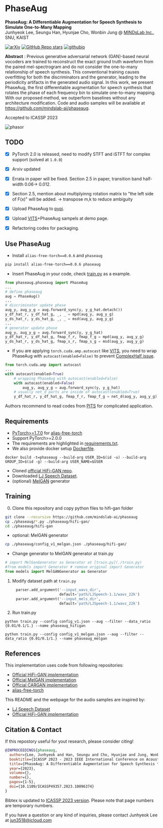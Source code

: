 # PhaseAug

**PhaseAug: A Differentiable Augmentation for Speech Synthesis to Simulate One-to-Many Mapping**<br>
Junhyeok Lee, Seungu Han, Hyunjae Cho, Wonbin Jung @ [MINDsLab Inc.](https://github.com/mindslab-ai), SNU, KAIST

[![arXiv](https://img.shields.io/badge/arXiv-2211.04610-brightgreen.svg?style=flat-square)](https://arxiv.org/abs/2211.04610) [![GitHub Repo stars](https://img.shields.io/github/stars/mindslab-ai/phaseaug?color=yellow&label=PhaseAug&logo=github&style=flat-square)](https://github.com/mindslab-ai/phaseaug) [![githubio](https://img.shields.io/badge/GitHub.io-Audio_Samples-blue?logo=Github&style=flat-square)](https://mindslab-ai.github.io/phaseaug/)


**Abstract** : Previous generative adversarial network (GAN)-based neural vocoders are trained to reconstruct the exact ground truth waveform from the paired mel-spectrogram and do not consider the one-to-many relationship of speech synthesis. This conventional training causes overfitting for both the discriminators and the generator, leading to the periodicity artifacts in the generated audio signal. In this work, we present PhaseAug, the first differentiable augmentation for speech synthesis that rotates the phase of each frequency bin to simulate one-to-many mapping. With our proposed method, we outperform baselines without any architecture modification. Code and audio samples will be available at https://github.com/mindslab-ai/phaseaug.

Accepted to ICASSP 2023

![phasor](asset/phaseaug_phasor.png) 


## TODO
- [x] PyTorch 2.0 is released, need to modify STFT and iSTFT for complex support (solved at `1.0.0`)
- [x] Arxiv updated
- [x] Errata in paper will be fixed. Section 2.5 in paper, transition band half-width 0.06-> 0.012.
- [x] Section 2.5, mention about multiplyinng rotation matrix to "the left side of F(x)" will be added. -> transpose m,k to reduce ambiguity
- [x] Upload PhaseAug to [pypi](https://pypi.org/project/phaseaug/).
- [x] Upload [VITS](https://arxiv.org/abs/2106.06103)+PhaseAug sampels at demo page.
- [x] Refactoring codes for packaging.


## Use PhaseAug
- Install `alias-free-torch==0.0.6` and `phaseaug`
```bash
pip install alias-free-torch==0.0.6 phaseaug 
```
- Insert PhaseAug in your code, check [train.py](./train.py) as a example.
```python
from phaseaug.phaseaug import PhaseAug
...
# define phaseaug
aug = PhaseAug()
...
# discriminator update phase
aug_y, aug_y_g = aug.forward_sync(y, y_g_hat.detach())
y_df_hat_r, y_df_hat_g, _, _ = mpd(aug_y, aug_y_g)
y_ds_hat_r, y_ds_hat_g, _, _ = msd(aug_y, aug_y_g)
...
# generator update phase
aug_y, aug_y_g = aug.forward_sync(y, y_g_hat)
y_df_hat_r, y_df_hat_g, fmap_f_r, fmap_f_g = mpd(aug_y, aug_y_g)
y_ds_hat_r, y_ds_hat_g, fmap_s_r, fmap_s_g = msd(aug_y, aug_y_g)
```

- If you are applying `torch.cuda.amp.autocast` like [VITS](https://github.com/jaywalnut310/vits), you need to wrap PhaseAug with `autocast(enabled=False)` to prevent [ComplexHalf issue](https://github.com/jaywalnut310/vits/issues/15).
```python
from torch.cuda.amp import autocast
...
with autocast(enabled=True)
    # wrapping PhaseAug with autocast(enabled=False)
    with autocast(enabled=False)
        aug_y, aug_y_g = aug.forward_sync(y, y_g_hat)
    # usually net_d parts are inside of autocast(enabled=True)
    y_df_hat_r, y_df_hat_g, fmap_f_r, fmap_f_g = net_d(aug_y, aug_y_g)

```

Authors recommend to read codes from [PITS](https://github.com/anonymous-pits/pits) for complicated application.  

## Requirements
- [PyTorch>=1.7.0](https://pytorch.org/) for [alias-free-torch](https://github.com/junjun3518/alias-free-torch)
- Support PyTorch>=2.0.0
- The requirements are highlighted in [requirements.txt](./requirements.txt).
- We also provide docker setup [Dockerfile](./Dockerfile).
```
docker build -t=phaseaug --build-arg USER_ID=$(id -u) --build-arg GROUP_ID=$(id -g) --build-arg USER_NAME=$USER
```
- Cloned [official HiFi-GAN repo](https://github.com/jik876/hifi-gan).
- Downloaded [LJ Speech Dataset](https://keithito.com/LJ-Speech-Dataset/).
- (optional) [MelGAN](https://github.com/descriptinc/melgan-neurips) generator

## Training
0. Clone this repository and copy python files to hifi-gan folder
```bash
git clone --recursive https://github.com/mindslab-ai/phaseaug
cp ./phaseaug/*.py ./phaseaug/hifi-gan/
cd ./phaseaug/hifi-gan
```

  - optional: MelGAN generator
  ```bash
  cp ./phaseaug/config_v1_melgan.json ./phaseaug/hifi-gan/
  ```
  - Change generator to MelGAN generator at train.py
  ```python
  # import MelGanGenerator as Generator at [train.py](./train.py)
  #from models import Generator # remove original import Generator
  from models import MelGANGenerator as Generator
  ```

1. Modify dataset path at `train.py`
```python
     parser.add_argument('--input_wavs_dir',
                         default='path/LJSpeech-1.1/wavs_22k')
     parser.add_argument('--input_mels_dir',
                         default='path/LJSpeech-1.1/wavs_22k')
```

2. Run train.py
```
python train.py --config config_v1.json --aug --filter --data_ratio {0.01/0.1/1.} --name phaseaug_hifigan
```
```
python train.py --config config_v1_melgan.json --aug --filter --data_ratio {0.01/0.1/1.} --name phaseaug_melgan
```


## References
This implementation uses code from following repositories:
- [Official HiFi-GAN implementation](https://github.com/jik876/hifi-gan)
- [Official MelGAN implementation](https://github.com/descriptinc/melgan-neurips)
- [Official CARGAN implementation](https://github.com/descriptinc/cargan)
- [alias-free-torch](https://github.com/junjun3518/alias-free-torch)

This README and the webpage for the audio samples are inspired by:
- [LJ Speech Dataset](https://keithito.com/LJ-Speech-Dataset/)
- [Official HiFi-GAN implementation](https://github.com/jik876/hifi-gan)

## Citation & Contact

If this repostory useful for yout research, please consider citing!
```bib
@INPROCEEDINGS{phaseaug,
  author={Lee, Junhyeok and Han, Seungu and Cho, Hyunjae and Jung, Wonbin},
  booktitle={ICASSP 2023 - 2023 IEEE International Conference on Acoustics, Speech and Signal Processing (ICASSP)},
  title={PhaseAug: A Differentiable Augmentation for Speech Synthesis to Simulate One-to-Many Mapping},
  year={2023},
  volume={},
  number={},
  pages={1-5},
  doi={10.1109/ICASSP49357.2023.10096374}
}
```

Bibtex is updated to [ICASSP 2023 version](https://ieeexplore.ieee.org/document/10096374). Please note that page numbers are temporary numbers.

If you have a question or any kind of inquiries, please contact Junhyeok Lee at [jun3518@icloud.com](mailto:jun3518@icloud.com)

